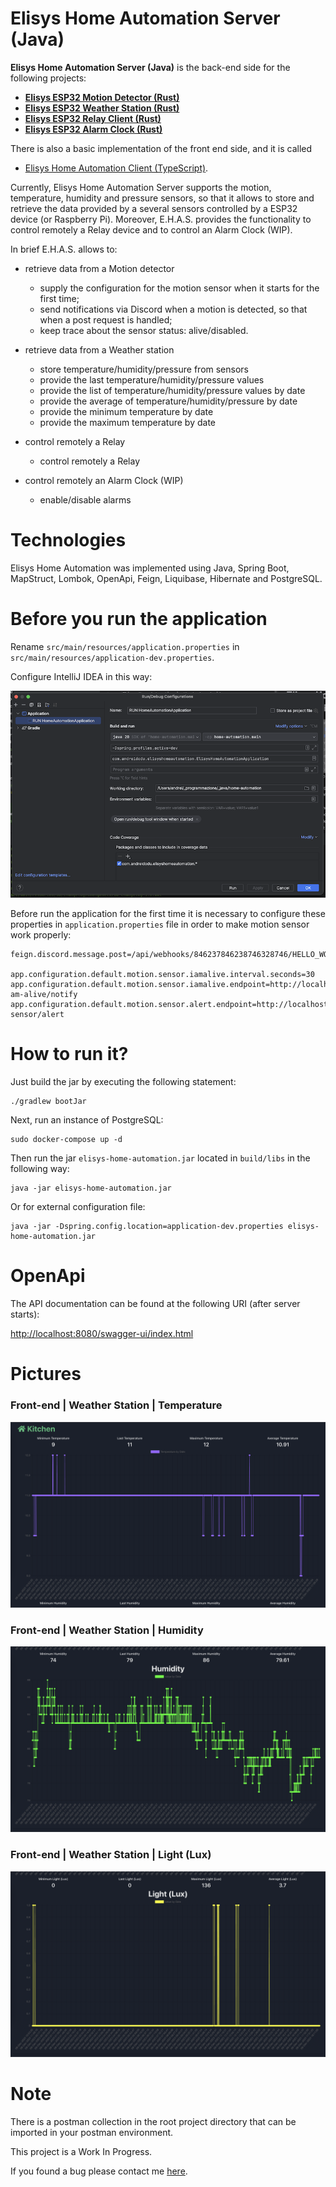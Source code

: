 # Elisys Home Automation Server (Java)

**Elisys Home Automation Server (Java)** is the back-end side
for the following projects:

- [**Elisys ESP32 Motion Detector (Rust)**](https://github.com/goto-eof/esp32-motion-detector-and-server-notifier-rust)
- [**Elisys ESP32 Weather Station (Rust)**](https://github.com/goto-eof/elisys-esp32-weather-station-client-rust)
- [**Elisys ESP32 Relay Client (Rust)**](https://github.com/goto-eof/elisys-esp32-relay-client-rust)
- [**Elisys ESP32 Alarm Clock (Rust)**](https://github.com/goto-eof/elisys-esp32-alarm-clock-rust)

There is also a basic implementation of the front end side, and it is called 
- [Elisys Home Automation Client (TypeScript)](https://github.com/goto-eof/elisys-home-automation-client-typescript).

Currently, Elisys Home Automation Server supports the motion, temperature, humidity and pressure sensors, so that it
allows to
store and retrieve the data provided by a several sensors controlled by a ESP32 device (or Raspberry Pi).
Moreover, E.H.A.S. provides the functionality to control remotely a Relay device and to control an Alarm Clock (WIP).

In brief E.H.A.S. allows to:

- retrieve data from a Motion detector
    - supply the configuration for the motion sensor when it starts for the first time;
    - send notifications via Discord when a motion is detected, so that when a post request is handled;
    - keep trace about the sensor status:  alive/disabled.

- retrieve data from a Weather station
    - store temperature/humidity/pressure from sensors
    - provide the last temperature/humidity/pressure values
    - provide the list of temperature/humidity/pressure values by date
    - provide the average of temperature/humidity/pressure by date
    - provide the minimum temperature by date
    - provide the maximum temperature by date

- control remotely a Relay
    - control remotely a Relay

- control remotely an Alarm Clock (WIP)
    - enable/disable alarms

# Technologies

Elisys Home Automation was implemented using Java, Spring Boot, MapStruct, Lombok, OpenApi, Feign, Liquibase, Hibernate
and
PostgreSQL.

# Before you run the application

Rename `src/main/resources/application.properties` in `src/main/resources/application-dev.properties`.

Configure IntelliJ IDEA in this way:

![IDE](images/ide_config.png)

Before run the application for the first time it is necessary to configure these properties in `application.properties`
file in order to make motion sensor work properly:

```
feign.discord.message.post=/api/webhooks/846237846238746328746/HELLO_WORLD

app.configuration.default.motion.sensor.iamalive.interval.seconds=30
app.configuration.default.motion.sensor.iamalive.endpoint=http://localhost:8080/api/v1/i-am-alive/notify
app.configuration.default.motion.sensor.alert.endpoint=http://localhost:8080/api/v1/motion-sensor/alert
```

# How to run it?

Just build the jar by executing the following statement:

```
./gradlew bootJar 
```

Next, run an instance of PostgreSQL:

```
sudo docker-compose up -d
```

Then run the jar `elisys-home-automation.jar` located in `build/libs` in the following way:

```
java -jar elisys-home-automation.jar
```

Or for external configuration file:

```
java -jar -Dspring.config.location=application-dev.properties elisys-home-automation.jar
```

# OpenApi

The API documentation can be found at the following URI (after server starts):

[http://localhost:8080/swagger-ui/index.html](http://localhost:8080/swagger-ui/index.html)

# Pictures
### Front-end | Weather Station | Temperature
![Temperature monitor](images/temperature.png)
### Front-end | Weather Station | Humidity
![Humidity monitor](images/humidity.png)
### Front-end | Weather Station | Light (Lux)
![Light monitor](images/light_lux.png)

# Note

There is a postman collection in the root project directory that can be imported in your postman environment.

This project is a Work In Progress.

If you found a bug please contact me [here](https://andre-i.eu/#contactme).
